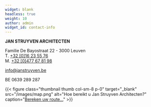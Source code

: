 ```yaml
---
widget: blank
headless: true
weight: 10
author: admin
widget_id: contact-info
---
```

**JAN STRUYVEN ARCHITECTEN**

Familie De Bayostraat 22 - 3000 Leuven<br>
T. [+32 \[0\]16 23 55 76](tel:003216235576)<br> 
M. [+32 \[0\]477 67 81 98](tel:0032477678198)<br>  

[info@janstruyven.be](mailto:info@janstruyven.be)

<p class="small">BE 0639 289 287</p>


{{< figure class="thumbnail thumb col-sm-8 p-0" target="_blank" src="/images/map.png" alt="Hoe bereikt u Jan Struyven Architecten?" caption="[Bereken uw route...](https://share.here.com/p/s-Yz1idWlsZGluZztsYXQ9NTAuODY5OTc7bG9uPTQuNzA1NDU7bj1GYW1pbGllK2RlK0JheW9zdHJhYXQrMjI7bmxhdD01MC44Njk4NDtubG9uPTQuNzA1NTI7aD0zNzRmMDE)" >}}

